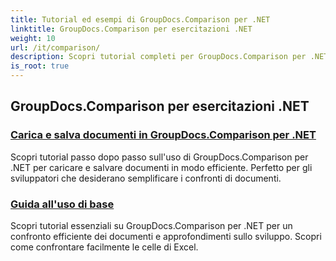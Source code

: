```yaml
---
title: Tutorial ed esempi di GroupDocs.Comparison per .NET
linktitle: GroupDocs.Comparison per esercitazioni .NET
weight: 10
url: /it/comparison/
description: Scopri tutorial completi per GroupDocs.Comparison per .NET, che semplificano il confronto, la gestione e l'integrazione di documenti e cartelle in modo efficiente e senza sforzi.
is_root: true
---
```

## GroupDocs.Comparison per esercitazioni .NET 
### [Carica e salva documenti in GroupDocs.Comparison per .NET](./load-and-save-documents/)
Scopri tutorial passo dopo passo sull'uso di GroupDocs.Comparison per .NET per caricare e salvare documenti in modo efficiente. Perfetto per gli sviluppatori che desiderano semplificare i confronti di documenti.
### [Guida all'uso di base](./guide-to-basic-usage/)
Scopri tutorial essenziali su GroupDocs.Comparison per .NET per un confronto efficiente dei documenti e approfondimenti sullo sviluppo. Scopri come confrontare facilmente le celle di Excel.